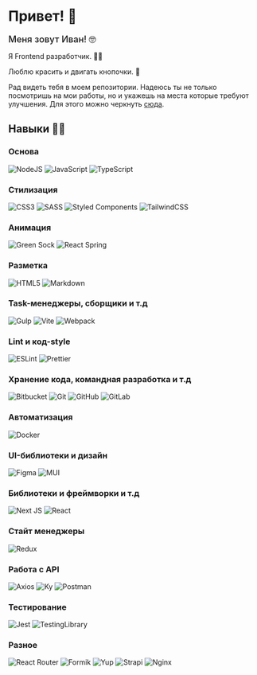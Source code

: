 # Привет! 👋

<span style="font-size: 18px; font-weight: 500;">Меня зовут Иван! 🤓</span></br>

Я Frontend разработчик. 🦸‍♂️

Люблю красить и двигать кнопочки. 🎨

Рад видеть тебя в моем репозитории.
Надеюсь ты не только посмотришь на мои работы, но и укажешь на места которые требуют улучшения.
Для этого можно черкнуть [сюда](mailto:ivan-my-job@mail.ru).

## Навыки 👷‍♂️

### Основа

![NodeJS](https://img.shields.io/badge/node.js-6DA55F?style=for-the-badge&logo=node.js&logoColor=white)
![JavaScript](https://img.shields.io/badge/javascript-%23323330.svg?style=for-the-badge&logo=javascript&logoColor=%23F7DF1E)
![TypeScript](https://img.shields.io/badge/typescript-%23007ACC.svg?style=for-the-badge&logo=typescript&logoColor=white)

### Стилизация

![CSS3](https://img.shields.io/badge/css3%20-%231572B6.svg?&style=for-the-badge&logo=css3&logoColor=white)
![SASS](https://img.shields.io/badge/SASS-hotpink.svg?style=for-the-badge&logo=SASS&logoColor=white)
![Styled Components](https://img.shields.io/badge/styled--components-DB7093?style=for-the-badge&logo=styled-components&logoColor=white)
![TailwindCSS](https://img.shields.io/badge/tailwindcss-%2338B2AC.svg?style=for-the-badge&logo=tailwind-css&logoColor=white)

### Анимация

![Green Sock](https://img.shields.io/badge/green%20sock-88CE02?style=for-the-badge&logo=greensock&logoColor=white)
![React Spring](https://img.shields.io/badge/react%20spring-%2320232a.svg?style=for-the-badge&logo=react&logoColor=%2361DAFB)

### Разметка

![HTML5](https://img.shields.io/badge/html5-%23E34F26.svg?style=for-the-badge&logo=html5&logoColor=white)
![Markdown](https://img.shields.io/badge/markdown-%23000000.svg?style=for-the-badge&logo=markdown&logoColor=white)

### Task-менеджеры, сборщики и т.д

![Gulp](https://img.shields.io/badge/GULP-%23CF4647.svg?style=for-the-badge&logo=gulp&logoColor=white)
![Vite](https://img.shields.io/badge/vite-%23646CFF.svg?style=for-the-badge&logo=vite&logoColor=white)
![Webpack](https://img.shields.io/badge/webpack-%238DD6F9.svg?style=for-the-badge&logo=webpack&logoColor=black)

### Lint и код-style

![ESLint](https://img.shields.io/badge/ESLint-4B3263?style=for-the-badge&logo=eslint&logoColor=white)
![Prettier](https://img.shields.io/badge/Prettier-F7B93E?style=for-the-badge&logo=prettier&logoColor=white)

### Хранение кода, командная разработка и т.д

![Bitbucket](https://img.shields.io/badge/bitbucket-%230047B3.svg?style=for-the-badge&logo=bitbucket&logoColor=white)
![Git](https://img.shields.io/badge/git-%23F05033.svg?style=for-the-badge&logo=git&logoColor=white)
![GitHub](https://img.shields.io/badge/github-%23121011.svg?style=for-the-badge&logo=github&logoColor=white)
![GitLab](https://img.shields.io/badge/gitlab-%23181717.svg?style=for-the-badge&logo=gitlab&logoColor=white)

### Автоматизация

![Docker](https://img.shields.io/badge/docker-%230db7ed.svg?style=for-the-badge&logo=docker&logoColor=white)

### UI-библиотеки и дизайн

![Figma](https://img.shields.io/badge/figma-%23F24E1E.svg?style=for-the-badge&logo=figma&logoColor=white)
![MUI](https://img.shields.io/badge/MUI-%230081CB.svg?style=for-the-badge&logo=mui&logoColor=white)

### Библиотеки и фреймворки и т.д

![Next JS](https://img.shields.io/badge/Next-black?style=for-the-badge&logo=next.js&logoColor=white)
![React](https://img.shields.io/badge/react-%2320232a.svg?style=for-the-badge&logo=react&logoColor=%2361DAFB)

### Стайт менеджеры

![Redux](https://img.shields.io/badge/redux-%23593d88.svg?style=for-the-badge&logo=redux&logoColor=white)

### Работа с API

![Axios](https://img.shields.io/badge/axios-5A29E4?style=for-the-badge&logo=axios&logoColor=white)
![Ky](https://img.shields.io/badge/ky-0072C9?style=for-the-badge&logo=keras&logoColor=white)
![Postman](https://img.shields.io/badge/Postman-FF6C37?style=for-the-badge&logo=postman&logoColor=white)

### Тестирование

![Jest](https://img.shields.io/badge/-jest-%23C21325?style=for-the-badge&logo=jest&logoColor=white)
![TestingLibrary](https://img.shields.io/badge/-Testing%20Library-%23E33332?style=for-the-badge&logo=testing-library&logoColor=white)

### Разное

![React Router](https://img.shields.io/badge/React_Router-CA4245?style=for-the-badge&logo=react-router&logoColor=white)
![Formik](https://img.shields.io/badge/Formik-%2320232a.svg?style=for-the-badge&logo=reacthookform&logoColor=%2361DAFB)
![Yup](https://img.shields.io/badge/Yup-FFAE1A.svg?style=for-the-badge&logo=yubico&logoColor=white)
![Strapi](https://img.shields.io/badge/strapi-%232E7EEA.svg?style=for-the-badge&logo=strapi&logoColor=white)
![Nginx](https://img.shields.io/badge/nginx-%23009639.svg?style=for-the-badge&logo=nginx&logoColor=white)
